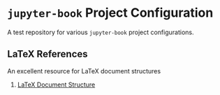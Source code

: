 # `jupyter-book` Project Configuration

A test repository for various `jupyter-book` project configurations.

## LaTeX References

An excellent resource for LaTeX document structures

1. [LaTeX Document Structure](https://en.wikibooks.org/wiki/LaTeX/Document_Structure)